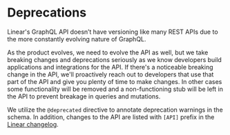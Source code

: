 # Deprecations

Linear's GraphQL API doesn’t have versioning like many REST APIs due to the more constantly evolving nature of GraphQL.

As the product evolves, we need to evolve the API as well, but we take breaking changes and deprecations seriously as we know developers build applications and integrations for the API. If there's a noticeable breaking change in the API, we'll proactively reach out to developers that use that part of the API and give you plenty of time to make changes. In other cases some functionality will be removed and a non-functioning stub will be left in the API to prevent breakage in queries and mutations.

We utilize the `@deprecated` directive to annotate deprecation warnings in the schema. In addition, changes to the API are listed with `[API]` prefix in the [Linear changelog](https://linear.app/changelog).